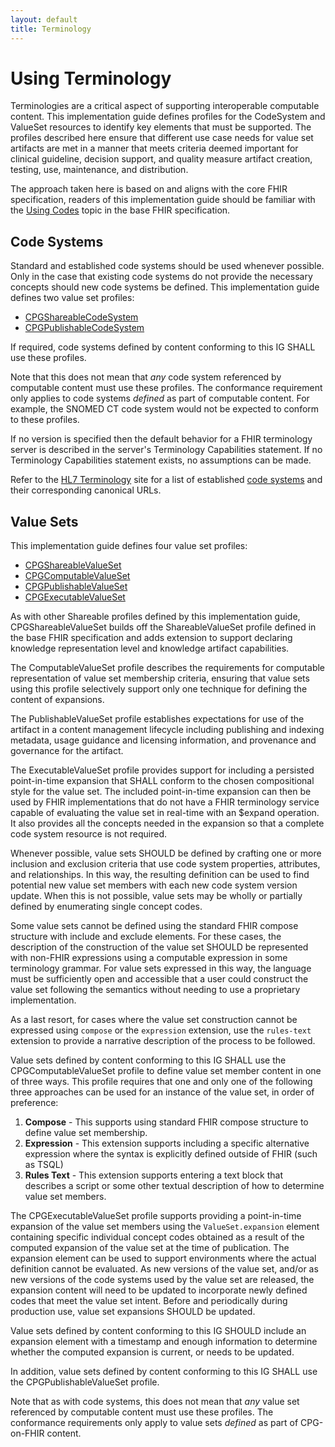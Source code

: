 ```yaml
---
layout: default
title: Terminology
---
```


# Using Terminology

Terminologies are a critical aspect of supporting interoperable computable content. This implementation guide defines profiles for the CodeSystem and ValueSet resources to identify key elements that must be supported. The profiles described here ensure that different use case needs for value set artifacts are met in a manner that meets criteria deemed important for clinical guideline, decision support, and quality measure artifact creation, testing, use, maintenance, and distribution.

The approach taken here is based on and aligns with the core FHIR specification, readers of this implementation guide should be familiar with the [Using Codes](http://hl7.org/fhir/R4/terminologies.html) topic in the base FHIR specification.

## Code Systems

Standard and established code systems should be used whenever possible. Only in the case that existing code systems do not provide the necessary concepts should new code systems be defined. This implementation guide defines two value set profiles:

* [CPGShareableCodeSystem](StructureDefinition-cpg-shareablecodesystem.html)
* [CPGPublishableCodeSystem](StructureDefinition-cpg-publishablecodesystem.html)

If required, code systems defined by content conforming to this IG SHALL use these profiles.

Note that this does not mean that _any_ code system referenced by computable content must use these profiles. The conformance requirement only applies to code systems _defined_ as part of computable content. For example, the SNOMED CT code system would not be expected to conform to these profiles.

If no version is specified then the default behavior for a FHIR terminology server is described in the server's Terminology Capabilities statement. If no Terminology Capabilities statement exists, no assumptions can be made.

Refer to the [HL7 Terminology](https://terminology.hl7.org/) site for a list of established [code systems](https://terminology.hl7.org/codesystems.html) and their corresponding canonical URLs.

## Value Sets

This implementation guide defines four value set profiles:

* [CPGShareableValueSet](StructureDefinition-cpg-shareablevalueset.html)
* [CPGComputableValueSet](StructureDefinition-cpg-computablevalueset.html)
* [CPGPublishableValueSet](StructureDefinition-cpg-shareablevalueset.html)
* [CPGExecutableValueSet](StructureDefinition-cpg-executablevalueset.html)

As with other Shareable profiles defined by this implementation guide, CPGShareableValueSet builds off the ShareableValueSet profile defined in the base FHIR specification and adds extension to support declaring knowledge representation level and knowledge artifact capabilities.

The ComputableValueSet profile describes the requirements for computable representation of value set membership criteria, ensuring that value sets using this profile selectively support only one technique for defining the content of expansions.

The PublishableValueSet profile establishes expectations for use of the artifact in a content management lifecycle including publishing and indexing metadata, usage guidance and licensing information, and provenance and governance for the artifact.

The ExecutableValueSet profile provides support for including a persisted point-in-time expansion that SHALL conform to the chosen compositional style for the value set. The included point-in-time expansion can then be used by FHIR implementations that do not have a FHIR terminology service capable of evaluating the value set in real-time with an $expand operation. It also provides all the concepts needed in the expansion so that a complete code system resource is not required.

Whenever possible, value sets SHOULD be defined by crafting one or more inclusion and exclusion criteria that use code system properties, attributes, and relationships. In this way, the resulting definition can be used to find potential new value set members with each new code system version update. When this is not possible, value sets may be wholly or partially defined by enumerating single concept codes.

Some value sets cannot be defined using the standard FHIR compose structure with include and exclude elements. For these cases, the description of the construction of the value set SHOULD be represented with non-FHIR expressions using a computable expression in some terminology grammar. For value sets expressed in this way, the language must be sufficiently open and accessible that a user could construct the value set following the semantics without needing to use a proprietary implementation.

As a last resort, for cases where the value set construction cannot be expressed using `compose` or the `expression` extension, use the `rules-text` extension to provide a narrative description of the process to be followed.

Value sets defined by content conforming to this IG SHALL use the CPGComputableValueSet profile to define value set member content in one of three ways. This profile requires that one and only one of the following three approaches can be used for an instance of the value set, in order of preference:

1. **Compose** - This supports using standard FHIR compose structure to define value set membership.
2. **Expression** - This extension supports including a specific alternative expression where the syntax is explicitly defined outside of FHIR (such as TSQL)
3. **Rules Text** - This extension supports entering a text block that describes a script or some other textual description of how to determine value set members.

The CPGExecutableValueSet profile supports providing a point-in-time expansion of the value set members using the `ValueSet.expansion` element containing specific individual concept codes obtained as a result of the computed expansion of the value set at the time of publication. The expansion element can be used to support environments where the actual definition cannot be evaluated. As new versions of the value set, and/or as new versions of the code systems used by the value set are released, the expansion content will need to be updated to incorporate newly defined codes that meet the value set intent. Before and periodically during production use, value set expansions SHOULD be updated.

Value sets defined by content conforming to this IG SHOULD include an expansion element with a timestamp and enough information to determine whether the computed expansion is current, or needs to be updated.

In addition, value sets defined by content conforming to this IG SHALL use the CPGPublishableValueSet profile.

Note that as with code systems, this does not mean that _any_ value set referenced by computable content must use these profiles. The conformance requirements only apply to value sets _defined_ as part of CPG-on-FHIR content.

